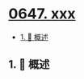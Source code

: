 # [0647. xxx](https://github.com/Tdahuyou/TNotes.leetcode/tree/main/notes/0647.%20xxx)

<!-- region:toc -->

- [1. 📝 概述](#1--概述)

<!-- endregion:toc -->

## 1. 📝 概述
